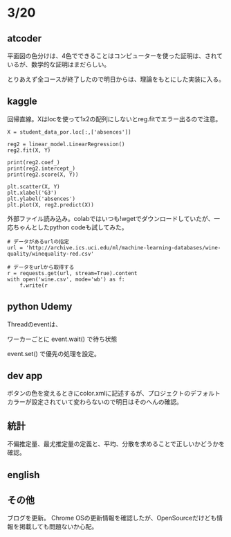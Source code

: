 # 3/20

## atcoder

平面図の色分けは、4色でできることはコンピューターを使った証明は、されているが、数学的な証明はまだらしい。

とりあえず全コースが終了したので明日からは、理論をもとにした実装に入る。

## kaggle
回帰直線。Xはlocを使って1x2の配列にしないとreg.fitでエラー出るので注意。
```
X = student_data_por.loc[:,['absences']]

reg2 = linear_model.LinearRegression()
reg2.fit(X, Y)

print(reg2.coef_)
print(reg2.intercept_)
print(reg2.score(X, Y))

plt.scatter(X, Y)
plt.xlabel('G3')
plt.ylabel('absences')
plt.plot(X, reg2.predict(X))
```
外部ファイル読み込み。colabではいつも!wgetでダウンロードしていたが、一応ちゃんとしたpython codeも試してみた。
```
# データがあるurlの指定
url = 'http://archive.ics.uci.edu/ml/machine-learning-databases/wine-quality/winequality-red.csv'

# データをurlから取得する
r = requests.get(url, stream=True).content
with open('wine.csv', mode='wb') as f:
    f.write(r
```

## python Udemy
Threadのeventは、

ワーカーごとに
event.wait()
で待ち状態

event.set()
で優先の処理を設定。

## dev app
ボタンの色を変えるときにcolor.xmlに記述するが、プロジェクトのデフォルトカラーが設定されていて変わらないので明日はそのへんの確認。
## 統計
不偏推定量、最尤推定量の定義と、平均、分散を求めることで正しいかどうかを確認。

## english

## その他
ブログを更新。
Chrome OSの更新情報を確認したが、OpenSourceだけども情報を掲載しても問題ないか心配。
